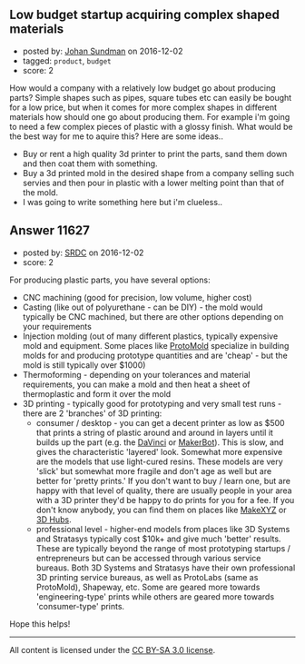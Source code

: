 ## Low budget startup acquiring complex shaped materials

- posted by: [Johan Sundman](https://stackexchange.com/users/6639330/johan-sundman) on 2016-12-02
- tagged: `product`, `budget`
- score: 2

<p>How would a company with a relatively low budget go about producing parts? Simple shapes such as pipes, square tubes etc can easily be bought for a low price, but when it comes for more complex shapes in different materials how should one go about producing them. For example i'm going to need a few complex pieces of plastic with a glossy finish. What would be the best way for me to aquire this? Here are some ideas..</p>

<ul>
<li>Buy or rent a high quality 3d printer to print the parts, sand them down and then coat them with something.</li>
<li>Buy a 3d printed mold in the desired shape from a company selling such servies and then pour in plastic with a lower melting point than that of the mold.</li>
<li>I was going to write something here but i'm clueless..</li>
</ul>



## Answer 11627

- posted by: [SRDC](https://stackexchange.com/users/5438059/srdc) on 2016-12-02
- score: 2

<p>For producing plastic parts, you have several options:</p>

<ul>
<li>CNC machining (good for precision, low volume, higher cost)</li>
<li>Casting (like out of polyurethane - can be DIY) - the mold would typically be CNC machined, but there are other options depending on your requirements</li>
<li>Injection molding (out of many different plastics, typically expensive mold and equipment. Some places like <a href="http://www.protomold.com" rel="nofollow noreferrer">ProtoMold</a> specialize in building molds for and producing prototype quantities and are 'cheap' - but the mold is still typically over $1000)</li>
<li>Thermoforming - depending on your tolerances and material requirements, you can make a mold and then heat a sheet of thermoplastic and form it over the mold</li>
<li>3D printing - typically good for prototyping and very small test runs - there are 2 'branches' of 3D printing:

<ul>
<li>consumer / desktop - you can get a decent printer as low as $500 that prints a string of plastic around and around in layers until it builds up the part (e.g. the <a href="http://rads.stackoverflow.com/amzn/click/B00T472C2Y" rel="nofollow noreferrer">DaVinci</a> or <a href="https://www.google.com/url?sa=t&amp;rct=j&amp;q=&amp;esrc=s&amp;source=web&amp;cd=1&amp;cad=rja&amp;uact=8&amp;ved=0ahUKEwjQr4j7w9bQAhVJ7mMKHStlDjAQFggvMAA&amp;url=https%3A%2F%2Fwww.makerbot.com%2F&amp;usg=AFQjCNFciL6I0eWyPhwnOVDwR85It9JUgg" rel="nofollow noreferrer">MakerBot</a>). This is slow, and gives the characteristic 'layered' look. Somewhat more expensive are the models that use light-cured resins. These models are very 'slick' but somewhat more fragile and don't age as well but are better for 'pretty prints.' If you don't want to buy / learn one, but are happy with that level of quality, there are usually people in your area with a 3D printer they'd be happy to do prints for you for a fee. If you don't know anybody, you can find them on places like <a href="https://www.google.com/url?sa=t&amp;rct=j&amp;q=&amp;esrc=s&amp;source=web&amp;cd=2&amp;cad=rja&amp;uact=8&amp;ved=0ahUKEwjw2fSDxNbQAhUW2GMKHZTJDmUQjBAIJDAB&amp;url=https%3A%2F%2Fwww.makexyz.com%2F3dprinters%2F&amp;usg=AFQjCNGSBbykaGSP1HYIaFnsucXaqH1aOw" rel="nofollow noreferrer">MakeXYZ</a> or <a href="http://3dhubs.com/" rel="nofollow noreferrer">3D Hubs</a>.</li>
<li>professional level - higher-end models from places like 3D Systems and Stratasys typically cost $10k+ and give much 'better' results. These are typically beyond the range of most prototyping startups / entrepreneurs but can be accessed through various service bureaus. Both 3D Systems and Stratasys have their own professional 3D printing service bureaus, as well as ProtoLabs (same as ProtoMold), Shapeway, etc. Some are geared more towards 'engineering-type' prints while others are geared more towards 'consumer-type' prints.</li>
</ul></li>
</ul>

<p>Hope this helps!</p>




---

All content is licensed under the [CC BY-SA 3.0 license](https://creativecommons.org/licenses/by-sa/3.0/).
